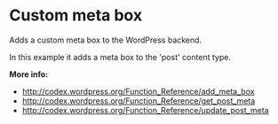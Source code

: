 Custom meta box
=======
Adds a custom meta box to the WordPress backend.

In this example it adds a meta box to the 'post' content type.

**More info:**  
* http://codex.wordpress.org/Function_Reference/add_meta_box
* http://codex.wordpress.org/Function_Reference/get_post_meta
* http://codex.wordpress.org/Function_Reference/update_post_meta